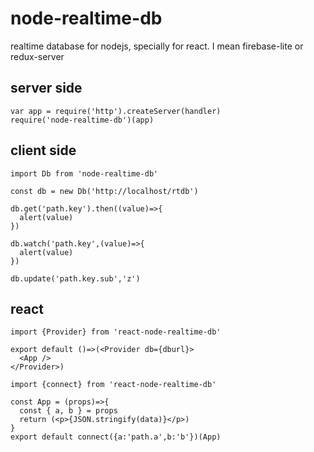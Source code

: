 # node-realtime-db

realtime database for nodejs, specially for react. I mean firebase-lite or redux-server

## server side

```
var app = require('http').createServer(handler)
require('node-realtime-db')(app)
```

## client side

```
import Db from 'node-realtime-db'

const db = new Db('http://localhost/rtdb')

db.get('path.key').then((value)=>{
  alert(value)
})

db.watch('path.key',(value)=>{
  alert(value)
})

db.update('path.key.sub','z')

```

## react

```
import {Provider} from 'react-node-realtime-db'

export default ()=>(<Provider db={dburl}>
  <App />
</Provider>)

```


```
import {connect} from 'react-node-realtime-db'

const App = (props)=>{
  const { a, b } = props
  return (<p>{JSON.stringify(data)}</p>)
}
export default connect({a:'path.a',b:'b'})(App)

```
